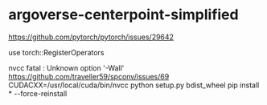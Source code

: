 # argoverse-centerpoint-simplified


https://github.com/pytorch/pytorch/issues/29642



use torch::RegisterOperators


nvcc fatal   : Unknown option '-Wall'
https://github.com/traveller59/spconv/issues/69
CUDACXX=/usr/local/cuda/bin/nvcc python setup.py bdist_wheel
pip install * --force-reinstall